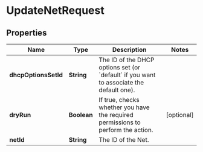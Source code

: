 

# UpdateNetRequest


## Properties

| Name | Type | Description | Notes |
|------------ | ------------- | ------------- | -------------|
|**dhcpOptionsSetId** | **String** | The ID of the DHCP options set (or &#x60;default&#x60; if you want to associate the default one). |  |
|**dryRun** | **Boolean** | If true, checks whether you have the required permissions to perform the action. |  [optional] |
|**netId** | **String** | The ID of the Net. |  |




